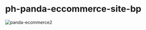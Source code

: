 # ph-panda-eccommerce-site-bp
![panda-ecommerce2](https://user-images.githubusercontent.com/61211600/94959007-4596e800-0512-11eb-807c-1457d09481d0.png)
